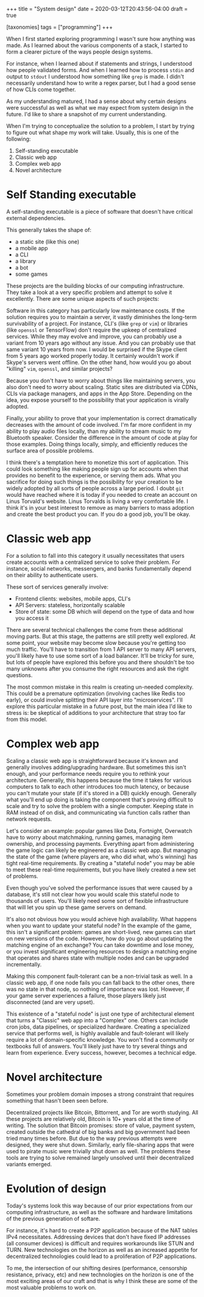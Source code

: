 +++
title = "System design"
date = 2020-03-12T20:43:56-04:00
draft = true

[taxonomies]
tags = ["programming"]
+++

When I first started exploring programming I wasn't sure how anything was made. As I learned about the various components of a stack, I started to form a clearer picture of the ways people design systems.

For instance, when I learned about if statements and strings, I understood how people validated forms. And when I learned how to process `stdin` and output to `stdout` I understood how something like `grep` is made. I didn't necessarily understand how to write a regex parser, but I had a good sense of how CLIs come together.

As my understanding matured, I had a sense about why certain designs were successful as well as what we may expect from system design in the future. I'd like to share a snapshot of my current understanding.

When I'm trying to conceptualize the solution to a problem, I start by trying to figure out what shape my work will take. Usually, this is one of the following:

1. Self-standing executable
2. Classic web app
3. Complex web app
4. Novel architecture

# Self Standing executable

A self-standing executable is a piece of software that doesn't have critical external dependencies.

This generally takes the shape of:

+ a static site (like this one)
+ a mobile app
+ a CLI
+ a library
+ a bot
+ some games

These projects are the building blocks of our computing infrastructure. They take a look at a very specific problem and attempt to solve it excellently. There are some unique aspects of such projects:

Software in this category has particularly low maintenance costs. If the solution requires you to maintain a server, it vastly diminishes the long-term survivability of a project. For instance, CLI's (like `grep` or `vim`) or libraries (like `openssl` or TensorFlow) don't require the upkeep of centralized services. While they may evolve and improve, you can probably use a variant from 10 years ago without any issue. And you can probably use that same variant 10 years from now. I would be surprised if the Skype client from 5 years ago worked properly today. It certainly wouldn't work if Skype's servers went offline. On the other hand, how would you go about "killing" `vim`, `openssl`, and similar projects?

Because you don't have to worry about things like maintaining servers, you also don't need to worry about scaling. Static sites are distributed via CDNs, CLIs via package managers, and apps in the App Store. Depending on the idea, you expose yourself to the possibility that your application is virally adopted.

Finally, your ability to prove that your implementation is correct dramatically decreases with the amount of code involved. I'm far more confident in my ability to play audio files locally, than my ability to stream music to my Bluetooth speaker. Consider the difference in the amount of code at play for those examples. Doing things locally, simply, and efficiently reduces the surface area of possible problems.

I think there's a temptation here to monetize this sort of application. This could look something like making people sign up for accounts when that provides no benefit to the experience, or serving them ads. What you sacrifice for doing such things is the possibility for your creation to be widely adopted by all sorts of people across a large period. I doubt `git` would have reached where it is today if you needed to create an account on Linus Torvald's website. Linus Torvalds is living a very comfortable life. I think it's in your best interest to remove as many barriers to mass adoption and create the best product you can. If you do a good job, you'll be okay.

# Classic web app

For a solution to fall into this category it usually necessitates that users create accounts with a centralized service to solve their problem. For instance, social networks, messengers, and banks fundamentally depend on their ability to authenticate users.

These sort of services generally involve:
+ Frontend clients: websites, mobile apps, CLI's
+ API Servers: stateless, horizontally scalable
+ Store of state: some DB which will depend on the type of data and how you access it

There are several technical challenges the come from these additional moving parts. But at this stage, the patterns are still pretty well explored. At some point, your website may become slow because you're getting too much traffic. You'll have to transition from 1 API server to many API servers, you'll likely have to use some sort of a load balancer. It'll be tricky for sure, but lots of people have explored this before you and there shouldn't be too many unknowns after you consume the right resources and ask the right questions.

The most common mistake in this realm is creating un-needed complexity. This could be a premature optimization (involving caches like Redis too early), or could involve splitting their API layer into "microservices". I'll explore this particular mistake in a future post, but the main idea I'd like to stress is: be skeptical of additions to your architecture that stray too far from this model.

# Complex web app

Scaling a classic web app is straightforward because it's known and generally involves adding/upgrading hardware. But sometimes this isn't enough, and your performance needs require you to rethink your architecture. Generally, this happens because the time it takes for various computers to talk to each other introduces too much latency, or because you can't mutate your state (if it's stored in a DB) quickly enough. Generally what you'll end up doing is taking the component that's proving difficult to scale and try to solve the problem with a single computer. Keeping state in RAM instead of on disk, and communicating via function calls rather than network requests.

Let's consider an example: popular games like Dota, Fortnight, Overwatch have to worry about matchmaking, running games, managing item ownership, and processing payments. Everything apart from administering the game logic can likely be engineered as a classic web app. But managing the state of the game (where players are, who did what, who's winning) has tight real-time requirements. By creating a "stateful node" you may be able to meet these real-time requirements, but you have likely created a new set of problems.

Even though you've solved the performance issues that were caused by a database, it's still not clear how you would scale this stateful node to thousands of users. You'll likely need some sort of flexible infrastructure that will let you spin up these game servers on demand.

It's also not obvious how you would achieve high availability. What happens when you want to update your stateful node? In the example of the game, this isn't a significant problem: games are short-lived, new games can start on new versions of the code. However, how do you go about updating the matching engine of an exchange? You can take downtime and lose money, or you invest significant engineering resources to design a matching engine that operates and shares state with multiple nodes and can be upgraded incrementally.

Making this component fault-tolerant can be a non-trivial task as well. In a classic web app, if one node fails you can fall back to the other ones, there was no state in that node, so nothing of importance was lost. However, if your game server experiences a failure, those players likely just disconnected (and are very upset).

This existence of a "stateful node" is just one type of architectural element that turns a "Classic" web app into a "Complex" one. Others can include cron jobs, data pipelines, or specialized hardware. Creating a specialized service that performs well, is highly available and fault-tolerant will likely require a lot of domain-specific knowledge. You won't find a community or textbooks full of answers. You'll likely just have to try several things and learn from experience. Every success, however, becomes a technical edge.

# Novel architecture

Sometimes your problem domain imposes a strong constraint that requires something that hasn't been seen before.

Decentralized projects like Bitcoin, Bittorrent, and Tor are worth studying. All these projects are relatively old, Bitcoin is 10+ years old at the time of writing. The solution that Bitcoin promises: store of value, payment system, created outside the cathedral of big banks and big government had been tried many times before. But due to the way previous attempts were designed, they were shut down. Similarly, early file-sharing apps that were used to pirate music were trivially shut down as well. The problems these tools are trying to solve remained largely unsolved until their decentralized variants emerged.

# Evolution of design

Today's systems look this way because of our prior expectations from our computing infrastructure, as well as the software and hardware limitations of the previous generation of softare.

For instance, it's hard to create a P2P application because of the NAT tables IPv4 necessitates. Addressing devices that don't have fixed IP addresses (all consumer devices) is difficult and requires workarounds like STUN and TURN. New technologies on the horizon as well as an increased appetite for decentralized technologies could lead to a proliferation of P2P applications.

To me, the intersection of our shifting desires (performance, censorship resistance, privacy, etc) and new technologies on the horizon is one of the most exciting areas of our craft and that is why I think these are some of the most valuable problems to work on.